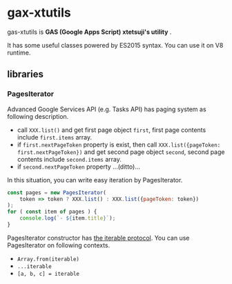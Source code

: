# gax-xtutils

gas-xtutils is **GAS (Google Apps Script) xtetsuji's utility** .

It has some useful classes powered by ES2015 syntax.
You can use it on V8 runtime.

## libraries

### PagesIterator

Advanced Google Services API (e.g. Tasks API) has paging system as following description.

- call `XXX.list()` and get first page object `first`, first page contents include `first.items` array.
- if `first.nextPageToken` property is exist, then call `XXX.list({pageToken: first.nextPageToken})`  and get second page object `second`, second page contents include `second.items` array.
- if `second.nextPageToken` property ...(ditto)...

In this situation, you can write easy iteration by PagesIterator.

```js
const pages = new PagesIterator(
    token => token ? XXX.list() : XXX.list({pageToken: token})
);
for ( const item of pages ) {
    console.log(`- ${item.title}`);
}
```

PagesIterator constructor has [the iterable protocol](https://developer.mozilla.org/en-US/docs/Web/JavaScript/Reference/Iteration_protocols).
You can use PagesIterator on following contexts.

- `Array.from(iterable)`
- `...iterable`
- `[a, b, c] = iterable`
